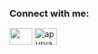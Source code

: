 
<h3 align="left">Connect with me:</h3>
<p align="left">
<a href="https://x.com/Abhishekkr0314" target="blank"><img align="center" src="https://raw.githubusercontent.com/rahuldkjain/github-profile-readme-generator/master/src/images/icons/Social/twitter.svg" height="30" width="40" /></a>
<a href="https://[linkedin.com/in/abhishek-kumar-3729582b2]" target="blank"><img align="center" src="https://raw.githubusercontent.com/rahuldkjain/github-profile-readme-generator/master/src/images/icons/Social/linked-in-alt.svg" alt="apurva gaurav" height="30" width="40" /></a>
</p>
